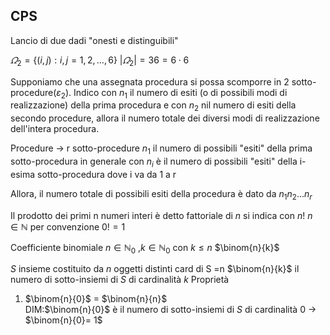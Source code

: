 ## CPS
Lancio di due dadi "onesti e distinguibili"

$\varOmega_{2}= \{(i,j): i,j = 1,2,\dots, 6\}$ 
$|\varOmega_{2}|= 36=6 \cdot 6$  

Supponiamo che una assegnata procedura si possa scomporre in $2$ sotto-procedure($\varepsilon_{2}$). Indico con $n_1$ il numero di esiti (o di possibili modi di realizzazione) della prima procedura e con $n_2$ nil numero di esiti della secondo procedure, allora il numero totale dei diversi modi di realizzazione dell'intera procedura. 

Procedure $\rightarrow$ r sotto-procedure
$n_{1}$ il numero di possibili "esiti" della prima sotto-procedura
in generale con $n_i$ è il numero di possibili "esiti" della i-esima sotto-procedura 
dove i va da 1 a r

Allora, il numero totale di possibili esiti della procedura è dato da $n_{1}n_{2}\dots n_{r}$ 

Il prodotto dei primi n numeri interi è detto fattoriale di $n$ si indica con $n!$ 
$n\in \mathbb{N}$ per convenzione $0!=1$

Coefficiente binomiale $n \in \mathbb{N}_0$ ,$k \in \mathbb{N}_0$  con $k \leq n$
$\binom{n}{k}$ 

$S$ insieme costituito da $n$ oggetti distinti card di S =n
$\binom{n}{k}$ il numero di sotto-insiemi di $S$ di cardinalità $k$
Proprietà
1. $\binom{n}{0}$ = $\binom{n}{n}$  
	DIM:$\binom{n}{0}$ è il numero di sotto-insiemi di $S$ di cardinalità $0$ $\rightarrow$ $\binom{n}{0}= 1$ 
